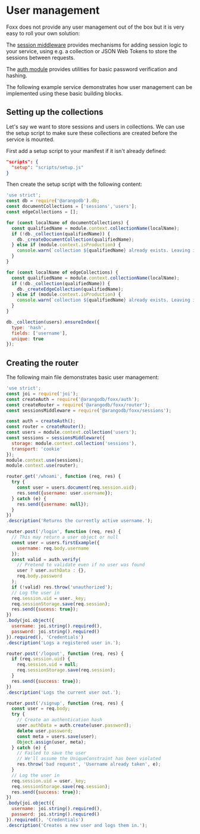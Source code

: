 User management
===============

Foxx does not provide any user management out of the box but it is very easy to roll your own solution:

The [session middleware](Sessions/README.md) provides mechanisms for adding session logic to your service, using e.g. a collection or JSON Web Tokens to store the sessions between requests.

The [auth module](Auth.md) provides utilities for basic password verification and hashing.

The following example service demonstrates how user management can be implemented using these basic building blocks.

Setting up the collections
--------------------------

Let's say we want to store sessions and users in collections. We can use the setup script to make sure these collections are created before the service is mounted.

First add a setup script to your manifest if it isn't already defined:

```json
"scripts": {
  "setup": "scripts/setup.js"
}
```

Then create the setup script with the following content:

```js
'use strict';
const db = require('@arangodb').db;
const documentCollections = ['sessions','users'];
const edgeCollections = [];

for (const localName of documentCollections) {
  const qualifiedName = module.context.collectionName(localName);
  if (!db._collection(qualifiedName)) {
    db._createDocumentCollection(qualifiedName);
  } else if (module.context.isProduction) {
    console.warn(`collection ${qualifiedName} already exists. Leaving it untouched.`)
  }
}

for (const localName of edgeCollections) {
  const qualifiedName = module.context.collectionName(localName);
  if (!db._collection(qualifiedName)) {
    db._createEdgeCollection(qualifiedName);
  } else if (module.context.isProduction) {
    console.warn(`collection ${qualifiedName} already exists. Leaving it untouched.`)
  }
}

db._collection(users).ensureIndex({
  type: 'hash',
  fields: ['username'],
  unique: true
});
```

Creating the router
-------------------

The following main file demonstrates basic user management:

```js
'use strict';
const joi = require('joi');
const createAuth = require('@arangodb/foxx/auth');
const createRouter = require('@arangodb/foxx/router');
const sessionsMiddleware = require('@arangodb/foxx/sessions');

const auth = createAuth();
const router = createRouter();
const users = module.context.collection('users');
const sessions = sessionsMiddleware({
  storage: module.context.collection('sessions'),
  transport: 'cookie'
});
module.context.use(sessions);
module.context.use(router);

router.get('/whoami', function (req, res) {
  try {
    const user = users.document(req.session.uid);
    res.send({username: user.username});
  } catch (e) {
    res.send({username: null});
  }
})
.description('Returns the currently active username.');

router.post('/login', function (req, res) {
  // This may return a user object or null
  const user = users.firstExample({
    username: req.body.username
  });
  const valid = auth.verify(
    // Pretend to validate even if no user was found
    user ? user.authData : {},
    req.body.password
  );
  if (!valid) res.throw('unauthorized');
  // Log the user in
  req.session.uid = user._key;
  req.sessionStorage.save(req.session);
  res.send({sucess: true});
})
.body(joi.object({
  username: joi.string().required(),
  password: joi.string().required()
}).required(), 'Credentials')
.description('Logs a registered user in.');

router.post('/logout', function (req, res) {
  if (req.session.uid) {
    req.session.uid = null;
    req.sessionStorage.save(req.session);
  }
  res.send({success: true});
})
.description('Logs the current user out.');

router.post('/signup', function (req, res) {
  const user = req.body;
  try {
    // Create an authentication hash
    user.authData = auth.create(user.password);
    delete user.password;
    const meta = users.save(user);
    Object.assign(user, meta);
  } catch (e) {
    // Failed to save the user
    // We'll assume the UniqueConstraint has been violated
    res.throw('bad request', 'Username already taken', e);
  }
  // Log the user in
  req.session.uid = user._key;
  req.sessionStorage.save(req.session);
  res.send({success: true});
})
.body(joi.object({
  username: joi.string().required(),
  password: joi.string().required()
}).required(), 'Credentials')
.description('Creates a new user and logs them in.');
```
